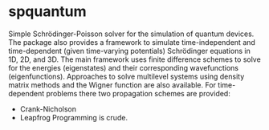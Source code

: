 # spquantum
Simple Schrödinger-Poisson solver for the simulation of quantum devices. The package also provides a framework to simulate time-independent and time-dependent (given time-varying potentials) Schrödinger equations in 1D, 2D, and 3D. The main framework uses finite difference schemes to solve for the energies (eigenstates) and their corresponding wavefunctions (eigenfunctions). Approaches to solve multilevel systems using density matrix methods and the Wigner function are also available. For time-dependent problems there two propagation schemes are provided: 
- Crank-Nicholson
- Leapfrog
Programming is crude.
